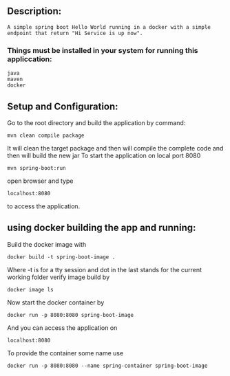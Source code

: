 ## Description:
    A simple spring boot Hello World running in a docker with a simple endpoint that return "Hi Service is up now".
### Things must be installed in your system for running this appliccation:
    java
    maven
    docker
## Setup and Configuration:
Go to the root directory and build the application by command:

    mvn clean compile package
It will clean the target package and then will compile the complete code and then will build the new jar
To start the application on local port 8080

    mvn spring-boot:run
open browser and type

    localhost:8080 
to access the application.

## using docker building the app and running:
Build the docker image with
    
    docker build -t spring-boot-image .
Where -t is for a tty session and dot in the last stands for the current working folder
verify image build by
    
    docker image ls
Now start the docker container by 

    docker run -p 8080:8080 spring-boot-image
And you can access the application on
    
    localhost:8080
To provide the container some name use
    
    docker run -p 8080:8080 --name spring-container spring-boot-image
